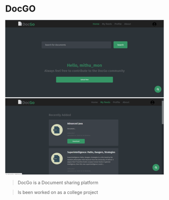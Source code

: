# DocGO
![](miscellaneous/screenshot.png)
![](miscellaneous/screenshot2.png)

> DocGo is a Document sharing platform

> Is been worked on as a college project

